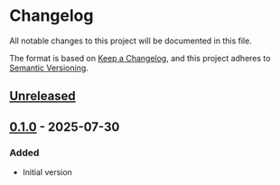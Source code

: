 # Changelog
All notable changes to this project will be documented in this file.

The format is based on [Keep a Changelog](https://keepachangelog.com/en/1.0.0/),
and this project adheres to [Semantic Versioning](https://semver.org/spec/v2.0.0.html).


## [Unreleased]

## [0.1.0] - 2025-07-30
### Added
- Initial version

[Unreleased]: https://github.com/upb-lea/DESSCA/compare/0.1.0...HEAD
[0.1.0]: https://github.com/upb-lea/DESSCA/compare/0.1.0...0.1.0


